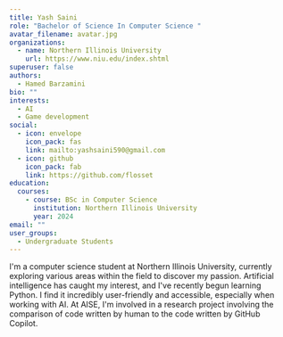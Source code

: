 ```yaml
---
title: Yash Saini
role: "Bachelor of Science In Computer Science "
avatar_filename: avatar.jpg
organizations:
  - name: Northern Illinois University
    url: https://www.niu.edu/index.shtml
superuser: false
authors:
  - Hamed Barzamini
bio: ""
interests:
  - AI
  - Game development
social:
  - icon: envelope
    icon_pack: fas
    link: mailto:yashsaini590@gmail.com
  - icon: github
    icon_pack: fab
    link: https://github.com/flosset
education:
  courses:
    - course: BSc in Computer Science
      institution: Northern Illinois University
      year: 2024
email: ""
user_groups:
  - Undergraduate Students
---
```

I'm a computer science student at Northern Illinois University, currently exploring various areas within the field to discover my passion. Artificial intelligence has caught my interest, and I've recently begun learning Python. I find it incredibly user-friendly and accessible, especially when working with AI. At AISE, I'm involved in a research project involving the comparison of code written by human to the code written by GitHub Copilot.